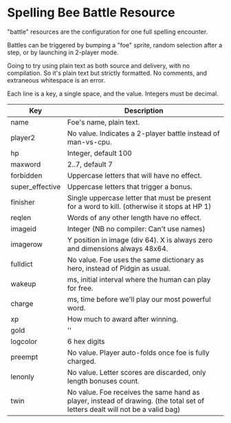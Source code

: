 # Spelling Bee Battle Resource

"battle" resources are the configuration for one full spelling encounter.

Battles can be triggered by bumping a "foe" sprite, random selection after a step, or by launching in 2-player mode.

Going to try using plain text as both source and delivery, with no compilation.
So it's plain text but strictly formatted. No comments, and extraneous whitespace is an error.

Each line is a key, a single space, and the value.
Integers must be decimal.

| Key             | Description |
|-----------------|-------------|
| name            | Foe's name, plain text. |
| player2         | No value. Indicates a 2-player battle instead of man-vs-cpu. |
| hp              | Integer, default 100 |
| maxword         | 2..7, default 7 |
| forbidden       | Uppercase letters that will have no effect. |
| super_effective | Uppercase letters that trigger a bonus. |
| finisher        | Single uppercase letter that must be present for a word to kill. (otherwise it stops at HP 1) |
| reqlen          | Words of any other length have no effect. |
| imageid         | Integer (NB no compiler: Can't use names) |
| imagerow        | Y position in image (div 64). X is always zero and dimensions always 48x64. |
| fulldict        | No value. Foe uses the same dictionary as hero, instead of Pidgin as usual. |
| wakeup          | ms, initial interval where the human can play for free. |
| charge          | ms, time before we'll play our most powerful word. |
| xp              | How much to award after winning. |
| gold            | '' |
| logcolor        | 6 hex digits |
| preempt         | No value. Player auto-folds once foe is fully charged. |
| lenonly         | No value. Letter scores are discarded, only length bonuses count. |
| twin            | No value. Foe receives the same hand as player, instead of drawing. (the total set of letters dealt will not be a valid bag) |
